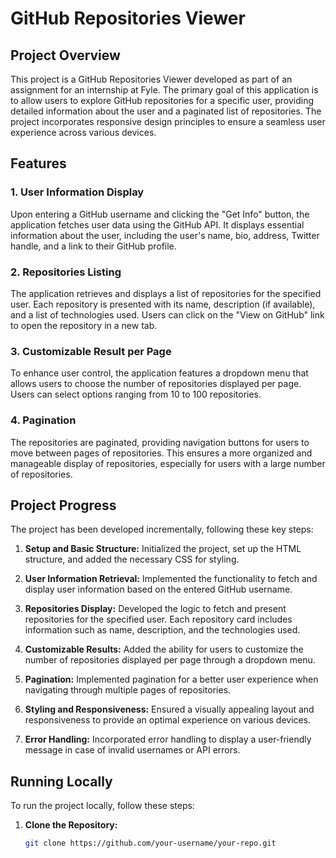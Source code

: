 # GitHub Repositories Viewer

## Project Overview

This project is a GitHub Repositories Viewer developed as part of an assignment for an internship at Fyle. The primary goal of this application is to allow users to explore GitHub repositories for a specific user, providing detailed information about the user and a paginated list of repositories. The project incorporates responsive design principles to ensure a seamless user experience across various devices.

## Features

### 1. User Information Display

Upon entering a GitHub username and clicking the "Get Info" button, the application fetches user data using the GitHub API. It displays essential information about the user, including the user's name, bio, address, Twitter handle, and a link to their GitHub profile.

### 2. Repositories Listing

The application retrieves and displays a list of repositories for the specified user. Each repository is presented with its name, description (if available), and a list of technologies used. Users can click on the "View on GitHub" link to open the repository in a new tab.

### 3. Customizable Result per Page

To enhance user control, the application features a dropdown menu that allows users to choose the number of repositories displayed per page. Users can select options ranging from 10 to 100 repositories.

### 4. Pagination

The repositories are paginated, providing navigation buttons for users to move between pages of repositories. This ensures a more organized and manageable display of repositories, especially for users with a large number of repositories.

## Project Progress

The project has been developed incrementally, following these key steps:

1. **Setup and Basic Structure:** Initialized the project, set up the HTML structure, and added the necessary CSS for styling.

2. **User Information Retrieval:** Implemented the functionality to fetch and display user information based on the entered GitHub username.

3. **Repositories Display:** Developed the logic to fetch and present repositories for the specified user. Each repository card includes information such as name, description, and the technologies used.

4. **Customizable Results:** Added the ability for users to customize the number of repositories displayed per page through a dropdown menu.

5. **Pagination:** Implemented pagination for a better user experience when navigating through multiple pages of repositories.

6. **Styling and Responsiveness:** Ensured a visually appealing layout and responsiveness to provide an optimal experience on various devices.

7. **Error Handling:** Incorporated error handling to display a user-friendly message in case of invalid usernames or API errors.

## Running Locally

To run the project locally, follow these steps:

1. **Clone the Repository:**
   ```bash
   git clone https://github.com/your-username/your-repo.git
